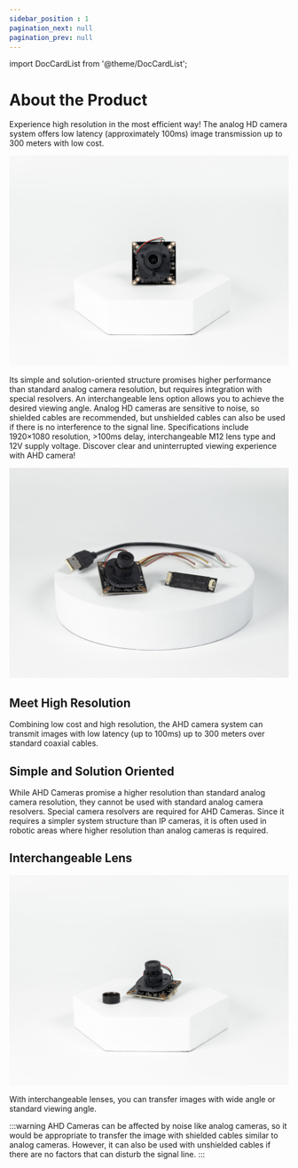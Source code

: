 ```yaml
---
sidebar_position : 1
pagination_next: null
pagination_prev: null
---
```


import DocCardList from '@theme/DocCardList';

# About the Product

Experience high resolution in the most efficient way! The analog HD camera system offers low latency (approximately 100ms) image transmission up to 300 meters with low cost.

![Analog HD 1080P Camera](./image/IMG_5781.jpg)

Its simple and solution-oriented structure promises higher performance than standard analog camera resolution, but requires integration with special resolvers. An interchangeable lens option allows you to achieve the desired viewing angle. Analog HD cameras are sensitive to noise, so shielded cables are recommended, but unshielded cables can also be used if there is no interference to the signal line. Specifications include 1920×1080 resolution, >100ms delay, interchangeable M12 lens type and 12V supply voltage. Discover clear and uninterrupted viewing experience with AHD camera!

![Analog HD 1080P Camera](./image/IMG_5795-scaled.jpg)

## Meet High Resolution

Combining low cost and high resolution, the AHD camera system can transmit images with low latency (up to 100ms) up to 300 meters over standard coaxial cables.

## Simple and Solution Oriented

While AHD Cameras promise a higher resolution than standard analog camera resolution, they cannot be used with standard analog camera resolvers. Special camera resolvers are required for AHD Cameras. Since it requires a simpler system structure than IP cameras, it is often used in robotic areas where higher resolution than analog cameras is required.

## Interchangeable Lens

![Analog HD 1080P Camera](./image/IMG_5783-scaled.jpg)

With interchangeable lenses, you can transfer images with wide angle or standard viewing angle.

:::warning
AHD Cameras can be affected by noise like analog cameras, so it would be appropriate to transfer the image with shielded cables similar to analog cameras. However, it can also be used with unshielded cables if there are no factors that can disturb the signal line.
:::



<DocCardList />
